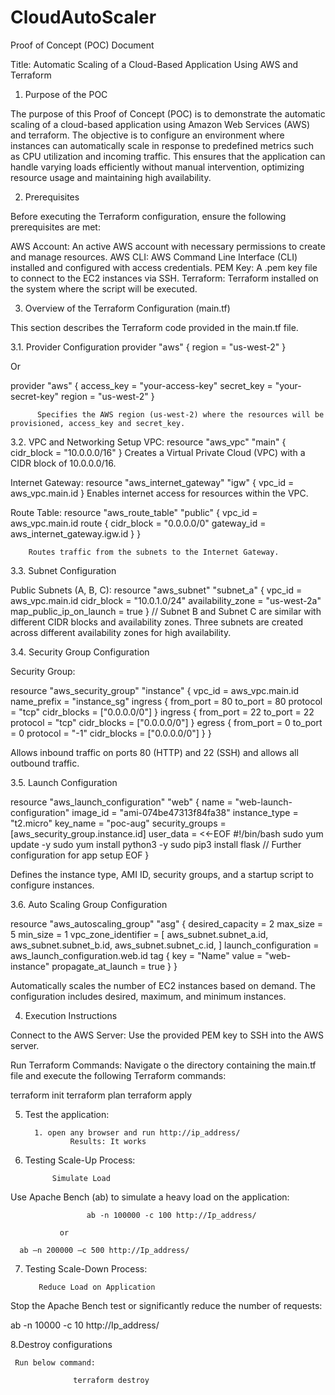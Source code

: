 # CloudAutoScaler

Proof of Concept (POC) Document 

Title: Automatic Scaling of a Cloud-Based Application Using AWS and Terraform 

 

1. Purpose of the POC 

The purpose of this Proof of Concept (POC) is to demonstrate the automatic scaling of a cloud-based application using Amazon Web Services (AWS) and terraform. The objective is to configure an environment where instances can automatically scale in response to predefined metrics such as CPU utilization and incoming traffic. This ensures that the application can handle varying loads efficiently without manual intervention, optimizing resource usage and maintaining high availability. 

 

2. Prerequisites 

Before executing the Terraform configuration, ensure the following prerequisites are met: 

AWS Account: An active AWS account with necessary permissions to create and manage resources. 
AWS CLI: AWS Command Line Interface (CLI) installed and configured with access credentials. 
PEM Key: A .pem key file to connect to the EC2 instances via SSH. 
Terraform: Terraform installed on the system where the script will be executed. 
 
3. Overview of the Terraform Configuration (main.tf) 

This section describes the Terraform code provided in the main.tf file. 

3.1. Provider Configuration 
                                                    provider "aws" { 
  				region = "us-west-2" 
} 
 
Or 
 
provider "aws" { 
  access_key = "your-access-key" 
  secret_key = "your-secret-key" 
  region     = "us-west-2" 
} 
 
                                                 
 
          Specifies the AWS region (us-west-2) where the resources will be provisioned, access_key and secret_key. 
3.2. VPC and Networking Setup 
VPC: 
                          resource "aws_vpc" "main" { 
 		 cidr_block = "10.0.0.0/16" 
} 
Creates a Virtual Private Cloud (VPC) with a CIDR block of 10.0.0.0/16. 
 

Internet Gateway: 
resource "aws_internet_gateway" "igw" { 
  vpc_id = aws_vpc.main.id 
} 
Enables internet access for resources within the VPC. 
 
Route Table: 
		resource "aws_route_table" "public" { 
  			vpc_id = aws_vpc.main.id 
  			route { 
    				cidr_block = "0.0.0.0/0" 
    				gateway_id = aws_internet_gateway.igw.id 
  				} 
} 
 
     	Routes traffic from the subnets to the Internet Gateway. 
 
3.3. Subnet Configuration 
 
Public Subnets (A, B, C): 
resource "aws_subnet" "subnet_a" { 
  			vpc_id                  = aws_vpc.main.id 
  			cidr_block              = "10.0.1.0/24" 
  			availability_zone       = "us-west-2a" 
  			map_public_ip_on_launch = true 
} 
// Subnet B and Subnet C are similar with different CIDR blocks and availability zones. 
Three subnets are created across different availability zones for high availability. 
 
3.4. Security Group Configuration 
 
Security Group: 
 
resource "aws_security_group" "instance" { 
  				vpc_id      = aws_vpc.main.id 
  				name_prefix = "instance_sg" 
  				ingress { 
    					from_port   = 80 
    					to_port     = 80 
    					protocol    = "tcp" 
    					cidr_blocks = ["0.0.0.0/0"] 
  					} 
  				ingress { 
    					from_port   = 22 
    					to_port     = 22 
    					protocol    = "tcp" 
    					cidr_blocks = ["0.0.0.0/0"] 
  					} 
  				egress { 
    					from_port   = 0 
    					to_port     = 0 
    					protocol    = "-1" 
    					cidr_blocks = ["0.0.0.0/0"] 
  					} 
} 
 
Allows inbound traffic on ports 80 (HTTP) and 22 (SSH) and allows all outbound traffic. 
 
3.5. Launch Configuration 
 
resource "aws_launch_configuration" "web" { 
  			name          = "web-launch-configuration" 
  			image_id      = "ami-074be47313f84fa38" 
  			instance_type = "t2.micro" 
  			key_name      = "poc-aug" 
  			security_groups = [aws_security_group.instance.id] 
  			user_data = <<-EOF 
              					#!/bin/bash 
             	 				sudo yum update -y 
              					sudo yum install python3 -y 
              					sudo pip3 install flask 
              					// Further configuration for app setup 
              					EOF 
} 
 
Defines the instance type, AMI ID, security groups, and a startup script to configure instances. 
 
3.6. Auto Scaling Group Configuration 
 
resource "aws_autoscaling_group" "asg" { 
  				desired_capacity     = 2 
  				max_size             = 5 
  				min_size             = 1 
  				vpc_zone_identifier  = [ 
    					aws_subnet.subnet_a.id, 
    					aws_subnet.subnet_b.id, 
    					aws_subnet.subnet_c.id, 
  				] 
  				launch_configuration = aws_launch_configuration.web.id 
  				tag { 
    					key                 = "Name" 
    					value               = "web-instance" 
    					propagate_at_launch = true 
  					} 
} 
 
Automatically scales the number of EC2 instances based on demand. The configuration includes desired, maximum, and minimum instances. 
 

4. Execution Instructions 
 
Connect to the AWS Server: Use the provided PEM key to SSH into the AWS server. 
 
Run Terraform Commands: Navigate o the directory containing the main.tf file and execute the following Terraform commands: 
 
terraform init 
terraform plan 
terraform apply 
 
5. Test the application: 
 
         1. open any browser and run http://ip_address/ 
                 Results: It works 
 
 
6. Testing Scale-Up Process: 

    
             Simulate Load 

Use Apache Bench (ab) to simulate a heavy load on the application: 
 
 
                     ab -n 100000 -c 100 http://Ip_address/ 
 
               or 
 
      ab –n 200000 –c 500 http://Ip_address/ 
7. Testing Scale-Down Process: 
 
          Reduce Load on Application 

Stop the Apache Bench test or significantly reduce the number of requests: 
    
ab -n 10000 -c 10 http://Ip_address/ 
 
 

8.Destroy configurations 
 
     Run below command: 
 
                  terraform destroy 
 
 
 
 
 
 
 
 
